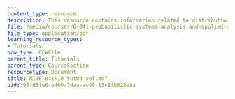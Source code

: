 ```yaml
---
content_type: resource
description: This resource contains information related to distribution.
file: /media/courses/6-041-probabilistic-systems-analysis-and-applied-probability-fall-2010/95fd5fe6e4607daaac9013c2fb622e8a_MIT6_041F10_tut04_sol.pdf
file_type: application/pdf
learning_resource_types:
- Tutorials
ocw_type: OCWFile
parent_title: Tutorials
parent_type: CourseSection
resourcetype: Document
title: MIT6_041F10_tut04_sol.pdf
uid: 95fd5fe6-e460-7daa-ac90-13c2fb622e8a
---
```

